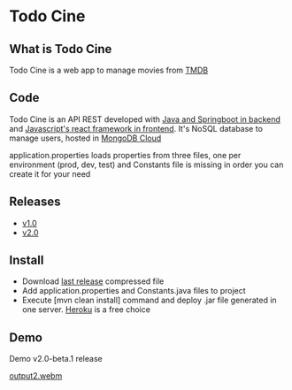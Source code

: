 # Todo Cine

## What is Todo Cine

Todo Cine is a web app to manage movies from [TMDB](https://www.themoviedb.org/) 

## Code

Todo Cine is an API REST developed with [Java and Springboot in backend](https://github.com/abeltran10/todocine_backend) and [Javascript's react framework in frontend](https://github.com/abeltran10/todo_cine_frontend). It's NoSQL database to manage users, hosted in [MongoDB Cloud](https://cloud.mongodb.com/)


application.properties loads properties from three files, one per environment (prod, dev, test) and Constants file is missing in order you can create it for your need

## Releases

- [v1.0](https://github.com/abeltran10/todocine_backend/releases/tag/v1.0)
- [v2.0](https://github.com/abeltran10/todocine_backend/releases/tag/v2.0)

## Install

- Download [last release](https://github.com/abeltran10/todocine_backend/releases/tag/v2.0) compressed file 
- Add application.properties and Constants.java files to project
- Execute [mvn clean install] command and deploy .jar file generated in one server. [Heroku](https://heroku.com) is a free choice

## Demo

Demo v2.0-beta.1 release

[output2.webm](https://github.com/abeltran10/todocine_backend/assets/44783052/9abbe013-cb8e-40dd-a2d8-8627ab89fc0a)



